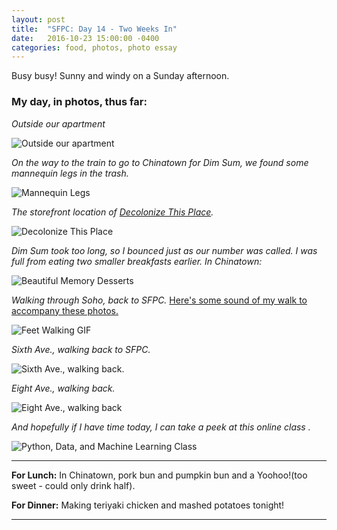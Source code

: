 ```yaml
---
layout: post
title:  "SFPC: Day 14 - Two Weeks In"
date:   2016-10-23 15:00:00 -0400
categories: food, photos, photo essay
---
```


Busy busy! Sunny and windy on a Sunday afternoon.

<h3>My day, in photos, thus far:</h3>

*Outside our apartment*

![Outside our apartment](/assets/sfpc-images/alexApt.JPG)

*On the way to the train to go to Chinatown for Dim Sum, we found some mannequin legs in the trash.*

![Mannequin Legs](/assets/sfpc-images/alexGusLegs.JPG)

*The storefront location of [Decolonize This Place](https://www.google.com/url?sa=t&rct=j&q=&esrc=s&source=web&cd=1&cad=rja&uact=8&ved=0ahUKEwj0muuxz_HPAhVClZQKHQcaAfgQFggeMAA&url=https%3A%2F%2Fdecolonizethisplace.wordpress.com%2F&usg=AFQjCNHYxTRq9J2tzhcCjqjySoubQG2MCg&sig2=IkMJa4mW8An-PIMId2fFzg).*

![Decolonize This Place](/assets/sfpc-images/IMG_4649.JPG)

*Dim Sum took too long, so I bounced just as our number was called. I was full from eating two smaller breakfasts earlier. In Chinatown:*

![Beautiful Memory Desserts](/assets/sfpc-images/IMG_4651.JPG)

*Walking through Soho, back to SFPC.* [Here's some sound of my walk to accompany these photos.](https://www.dropbox.com/s/ui6ccghostcj03p/5%20Minutes%20In%20Manhattan.m4a?dl=0)

![Feet Walking GIF](/assets/sfpc-images/IMG_4655.gif)

*Sixth Ave., walking back to SFPC.*

![Sixth Ave., walking back.](/assets/sfpc-images/IMG_4654.JPG)

*Eight Ave., walking back.*

![Eight Ave., walking back](/assets/sfpc-images/IMG_4659.JPG)

*And hopefully if I have time today, I can take a peek at this online class .*

![Python, Data, and Machine Learning Class](/assets/sfpc-images/IMG_4648.PNG)

-----

**For Lunch:** In Chinatown, pork bun and pumpkin bun and a Yoohoo!(too sweet - could only drink half).

**For Dinner:** Making teriyaki chicken and mashed potatoes tonight!

-----
